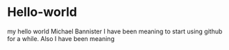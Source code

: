 # Hello-world
my hello world
Michael Bannister
I have been meaning to start using github for a while. Also I have been meaning
